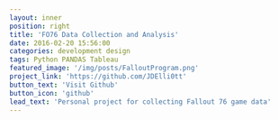 ```yaml
---
layout: inner
position: right
title: 'FO76 Data Collection and Analysis'
date: 2016-02-20 15:56:00
categories: development design
tags: Python PANDAS Tableau
featured_image: '/img/posts/FalloutProgram.png'
project_link: 'https://github.com/JDElli0tt'
button_text: 'Visit Github'
button_icon: 'github'
lead_text: 'Personal project for collecting Fallout 76 game data'
---
```

